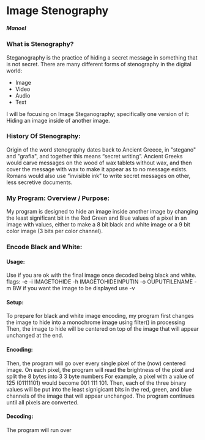 # Image Stenography
##### Manoel   
    
### What is Stenography?
Steganography is the practice of hiding a secret message in something that is not secret. 
There are many different forms of stenography in the digital world:
- Image
- Video
- Audio
- Text

I will be focusing on Image Steganography; specifically one version of it: Hiding an image inside of another image.

### History Of Stenography:

Origin of the word stenography dates back to Ancient Greece, in "stegano" and "grafia", and together this means “secret writing”.
Ancient Greeks would carve messages on the wood of wax tablets without wax, and then cover the message with wax to make it appear as to no message exists. Romans would also use “invisible ink” to write secret messages on other, less secretive documents.

### My Program: Overview / Purpose:

My program is designed to hide an image inside another image by changing the least significant bit in the Red Green and Blue values of a pixel in an image with values, either to make a 8 bit black and white image or a 9 bit color image (3 bits per color channel).

### Encode Black and White:
#### Usage:
Use if you are ok with the final image once decoded being black and white.
flags: -e -i IMAGETOHIDE -h IMAGETOHIDEINPUTIN -o OUPUTFILENAME -m BW
if you want the image to be displayed use -v

#### Setup:
To prepare for black and white image encoding, my program first changes the image to hide into a monochrome image using filter() in processing
Then, the image to hide will be centered on top of the image that will appear unchanged at the end.

#### Encoding:
Then, the program will go over every single pixel of the (now) centered image.
On each pixel, the program will read the brightness of the pixel and split the 8 bytes into 3 3 byte numbers
For example, a pixel with a value of 125 (01111101) would become 001 111 101.
Then, each of the three binary values will be put into the least signigicant bits in the red, green, and blue channels of the image that will appear unchanged.
The program continues until all pixels are converted.

#### Decoding:
The program will run over 
